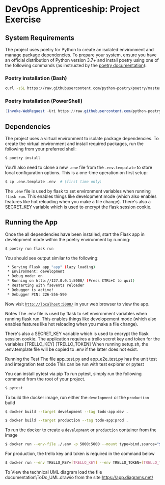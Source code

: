# DevOps Apprenticeship: Project Exercise

## System Requirements

The project uses poetry for Python to create an isolated environment and manage package dependencies. To prepare your system, ensure you have an official distribution of Python version 3.7+ and install poetry using one of the following commands (as instructed by the [poetry documentation](https://python-poetry.org/docs/#system-requirements)):

### Poetry installation (Bash)

```bash
curl -sSL https://raw.githubusercontent.com/python-poetry/poetry/master/get-poetry.py | python
```

### Poetry installation (PowerShell)

```powershell
(Invoke-WebRequest -Uri https://raw.githubusercontent.com/python-poetry/poetry/master/get-poetry.py -UseBasicParsing).Content | python
```

## Dependencies

The project uses a virtual environment to isolate package dependencies. To create the virtual environment and install required packages, run the following from your preferred shell:

```bash
$ poetry install
```

You'll also need to clone a new `.env` file from the `.env.tempalate` to store local configuration options. This is a one-time operation on first setup:

```bash
$ cp .env.template .env  # (first time only)
```

The `.env` file is used by flask to set environment variables when running `flask run`. This enables things like development mode (which also enables features like hot reloading when you make a file change). There's also a [SECRET_KEY](https://flask.palletsprojects.com/en/1.1.x/config/#SECRET_KEY) variable which is used to encrypt the flask session cookie.

## Running the App

Once the all dependencies have been installed, start the Flask app in development mode within the poetry environment by running:
```bash
$ poetry run flask run
```

You should see output similar to the following:
```bash
 * Serving Flask app "app" (lazy loading)
 * Environment: development
 * Debug mode: on
 * Running on http://127.0.0.1:5000/ (Press CTRL+C to quit)
 * Restarting with fsevents reloader
 * Debugger is active!
 * Debugger PIN: 226-556-590
```
Now visit [`http://localhost:5000/`](http://localhost:5000/) in your web browser to view the app.

Notes
The .env file is used by flask to set environment variables when running flask run. This enables things like developement mode (which also enables features like hot reloading when you make a file change).

There's also a SECRET_KEY variable which is used to encrypt the flask session cookie.
The application requires a trello secret key and token for the variables [TRELLO_KEY] [TRELLO_TOKEN] When running setup.sh, the .env.template file will be copied to .env if the latter does not exist.

Running the Test
The file app_test.py and app_e2e_test.py has the unit test and integration test code
This can be run with test explorer or pytest

You can install pytest via pip
To run pytest, simply run the following command from the root of your project.
```bash
$ pytest
```

To build the docker image, run either the `development` or the `production` build
```bash
$ docker build --target development --tag todo-app:dev .
```
```bash
$ docker build --target production --tag todo-app:prod .
```

To run the docker to create a `development` or `production` container from the image
```bash
$ docker run --env-file ./.env -p 5000:5000 --mount type=bind,source="$(pwd)"/todo_app,target=/app/todo_app todo-app:dev
```
For production, the trello key and token is required in the command below
```bash
$ docker run --env TRELLO_KEY=[TRELLO_KEY] --env TRELLO_TOKEN=[TRELLO_TOKEN] --env TRELLO_BOARD_ID=[TRELLO_BOARD_ID] -d -p 127.0.0.1:5000:5000 todo-app:prod
```

To View the technical UML diagram
load the file documentation\ToDo_UML.drawio from the site https://app.diagrams.net/
